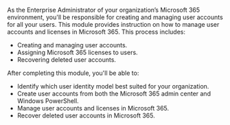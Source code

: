 As the Enterprise Administrator of your organization’s Microsoft 365 environment, you'll be responsible for creating and managing user accounts for all your users. This module provides instruction on how to manage user accounts and licenses in Microsoft 365. This process includes:

 -  Creating and managing user accounts.
 -  Assigning Microsoft 365 licenses to users.
 -  Recovering deleted user accounts.

After completing this module, you'll be able to:

 -  Identify which user identity model best suited for your organization.
 -  Create user accounts from both the Microsoft 365 admin center and Windows PowerShell.
 -  Manage user accounts and licenses in Microsoft 365.
 -  Recover deleted user accounts in Microsoft 365.
